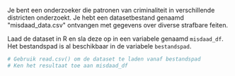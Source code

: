 Je bent een onderzoeker die patronen van criminaliteit in verschillende districten onderzoekt. Je hebt een datasetbestand genaamd "misdaad_data.csv" ontvangen met gegevens over diverse strafbare feiten.

Laad de dataset in R en sla deze op in een variabele genaamd `misdaad_df`. Het bestandspad is al beschikbaar in de variabele `bestandspad`.

```R
# Gebruik read.csv() om de dataset te laden vanaf bestandspad
# Ken het resultaat toe aan misdaad_df
```

